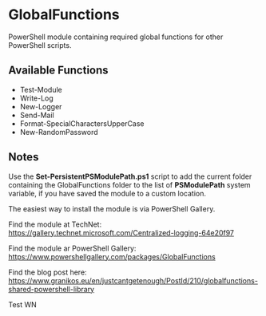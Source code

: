 # GlobalFunctions

PowerShell module containing required global functions for other PowerShell scripts.

## Available Functions

- Test-Module
- Write-Log
- New-Logger
- Send-Mail
- Format-SpecialCharactersUpperCase
- New-RandomPassword

## Notes

Use the **Set-PersistentPSModulePath.ps1** script to add the current folder containing the GlobalFunctions folder to the list of **PSModulePath** system variable, if you have saved the module to a custom location.

The easiest way to install the module is via PowerShell Gallery.

Find the module at TechNet: https://gallery.technet.microsoft.com/Centralized-logging-64e20f97

Find the module ar PowerShell Gallery: https://www.powershellgallery.com/packages/GlobalFunctions

Find the blog post here: https://www.granikos.eu/en/justcantgetenough/PostId/210/globalfunctions-shared-powershell-library

Test WN